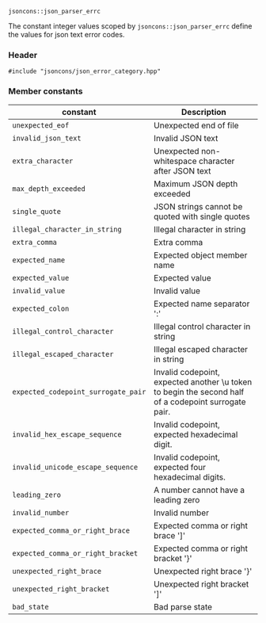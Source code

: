     jsoncons::json_parser_errc

The constant integer values scoped by `jsoncons::json_parser_errc` define the values for json text error codes.

### Header

    #include "jsoncons/json_error_category.hpp"

### Member constants

constant                            |Description
------------------------------------|------------------------------
`unexpected_eof`                    |Unexpected end of file
`invalid_json_text`                    |Invalid JSON text
`extra_character`          |Unexpected non-whitespace character after JSON text
`max_depth_exceeded`         |Maximum JSON depth exceeded
`single_quote`        |JSON strings cannot be quoted with single quotes
`illegal_character_in_string`        |Illegal character in string
`extra_comma`        |Extra comma      
`expected_name`                     |Expected object member name
`expected_value`                    |Expected value                     
`invalid_value`                    |Invalid value                     
`expected_colon`           |Expected name separator ':'       
`illegal_control_character`         |Illegal control character in string
`illegal_escaped_character`         |Illegal escaped character in string
`expected_codepoint_surrogate_pair`  |Invalid codepoint, expected another \\u token to begin the second half of a codepoint surrogate pair.
`invalid_hex_escape_sequence`       |Invalid codepoint, expected hexadecimal digit.
`invalid_unicode_escape_sequence`   |Invalid codepoint, expected four hexadecimal digits.
`leading_zero`                    |A number cannot have a leading zero
`invalid_number`                    |Invalid number
`expected_comma_or_right_brace`           |Expected comma or right brace ']'        
`expected_comma_or_right_bracket`          |Expected comma or right bracket '}'       
`unexpected_right_brace`          |Unexpected right brace '}'       
`unexpected_right_bracket`           |Unexpected right bracket ']'        
`bad_state`           |Bad parse state        



